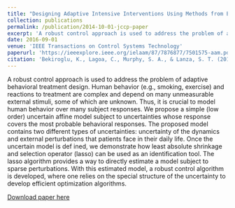 ```yaml
---
title: "Designing Adaptive Intensive Interventions Using Methods from Engineering"
collection: publications
permalink: /publication/2014-10-01-jccp-paper
excerpt: 'A robust control approach is used to address the problem of adaptive behavioral treatment design.'
date: 2016-09-01
venue: 'IEEE Transactions on Control Systems Technology'
paperurl: 'https://ieeexplore.ieee.org/ielaam/87/7876877/7501575-aam.pdf'
citation: 'Bekiroglu, K., Lagoa, C., Murphy, S. A., & Lanza, S. T. (2016). Control engineering methods for the design of robust behavioral treatments. IEEE Transactions on Control Systems Technology, 25(3), 979-990.'
---
```

A robust control approach is used to address the problem of adaptive behavioral treatment design. Human behavior (e.g., smoking, exercise) and reactions to treatment are complex and depend on many unmeasurable external stimuli, some of which are unknown. Thus, it is crucial to model human behavior over many subject responses. We propose a simple (low order) uncertain affine model subject to uncertainties whose response covers the most probable behavioral responses. The proposed model contains two different types of uncertainties: uncertainty of the dynamics and external perturbations that patients face in their daily life. Once the uncertain model is def ined, we demonstrate how least absolute shrinkage and selection operator (lasso) can be used as an identification tool. The lasso algorithm provides a way to directly estimate a model subject to sparse perturbations. With this estimated model, a robust control algorithm is developed, where one relies on the special structure of the uncertainty to develop efficient optimization algorithms.

[Download paper here](https://ieeexplore.ieee.org/ielaam/87/7876877/7501575-aam.pdf)
